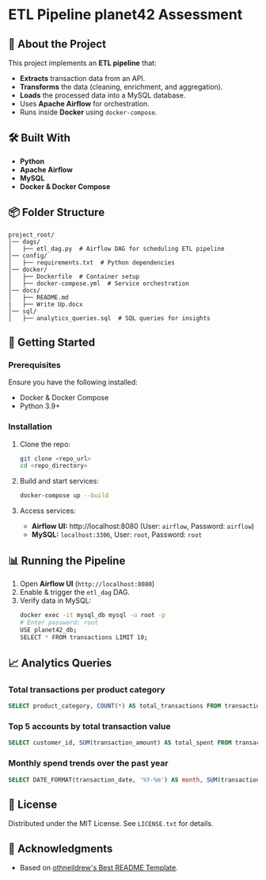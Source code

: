 # ETL Pipeline  planet42 Assessment

## 🚀 About the Project

This project implements an **ETL pipeline** that:
- **Extracts** transaction data from an API.
- **Transforms** the data (cleaning, enrichment, and aggregation).
- **Loads** the processed data into a MySQL database.
- Uses **Apache Airflow** for orchestration.
- Runs inside **Docker** using `docker-compose`.

## 🛠 Built With

- **Python**
- **Apache Airflow**
- **MySQL**
- **Docker & Docker Compose**

## 📦 Folder Structure

```
project_root/
│── dags/
│   ├── etl_dag.py  # Airflow DAG for scheduling ETL pipeline
│── config/
│   ├── requirements.txt  # Python dependencies
│── docker/
│   ├── Dockerfile  # Container setup
│   ├── docker-compose.yml  # Service orchestration
│── docs/
│   ├── README.md  
|   ├── Write Up.docx  
│── sql/
│   ├── analytics_queries.sql  # SQL queries for insights
```

## 🚀 Getting Started

### Prerequisites
Ensure you have the following installed:
- Docker & Docker Compose
- Python 3.9+

### Installation

1. Clone the repo:
   ```bash
   git clone <repo_url>
   cd <repo_directory>
   ```

2. Build and start services:
   ```bash
   docker-compose up --build
   ```

3. Access services:
   - **Airflow UI:** http://localhost:8080 (User: `airflow`, Password: `airflow`)
   - **MySQL:** `localhost:3306`, User: `root`, Password: `root`

## 📊 Running the Pipeline

1. Open **Airflow UI** (`http://localhost:8080`)
2. Enable & trigger the `etl_dag` DAG.
3. Verify data in MySQL:
   ```bash
   docker exec -it mysql_db mysql -u root -p
   # Enter password: root
   USE planet42_db;
   SELECT * FROM transactions LIMIT 10;
   ```

## 📈 Analytics Queries

### Total transactions per product category
```sql
SELECT product_category, COUNT(*) AS total_transactions FROM transactions GROUP BY product_category;
```

### Top 5 accounts by total transaction value
```sql
SELECT customer_id, SUM(transaction_amount) AS total_spent FROM transactions GROUP BY customer_id ORDER BY total_spent DESC LIMIT 5;
```

### Monthly spend trends over the past year
```sql
SELECT DATE_FORMAT(transaction_date, '%Y-%m') AS month, SUM(transaction_amount) AS total_spent FROM transactions WHERE transaction_date >= DATE_SUB(CURDATE(), INTERVAL 12 MONTH) GROUP BY month ORDER BY month;
```


## 📜 License
Distributed under the MIT License. See `LICENSE.txt` for details.

## 🙌 Acknowledgments
- Based on [othneildrew's Best README Template](https://github.com/othneildrew/Best-README-Template).


